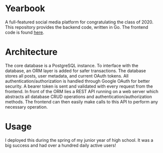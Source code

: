 # Yearbook

A full-featured social media platform for congratulating the class of 2020. This repository provides the backend code, written in Go. The frontend code is found
[here](https://github.com/mattnappo/react-yearbook).

# Architecture

The core database is a PostgreSQL instance. To interface with the database, an ORM layer is added for safer transactions. The database stores all posts, user
metadata, and current OAuth tokens. All authentication/authorization is handled through Google OAuth for better security. A bearer token is sent and validated
with every request from the frontend. In front of the ORM lies a REST API running on a web server which abstracts all database CRUD operations and authentication/authorization methods. The frontend can then easily make calls to this API to perform any necessary operation.

# Usage

I deployed this during the spring of my junior year of high school. It was a big success and had over a hundred daily active users!
